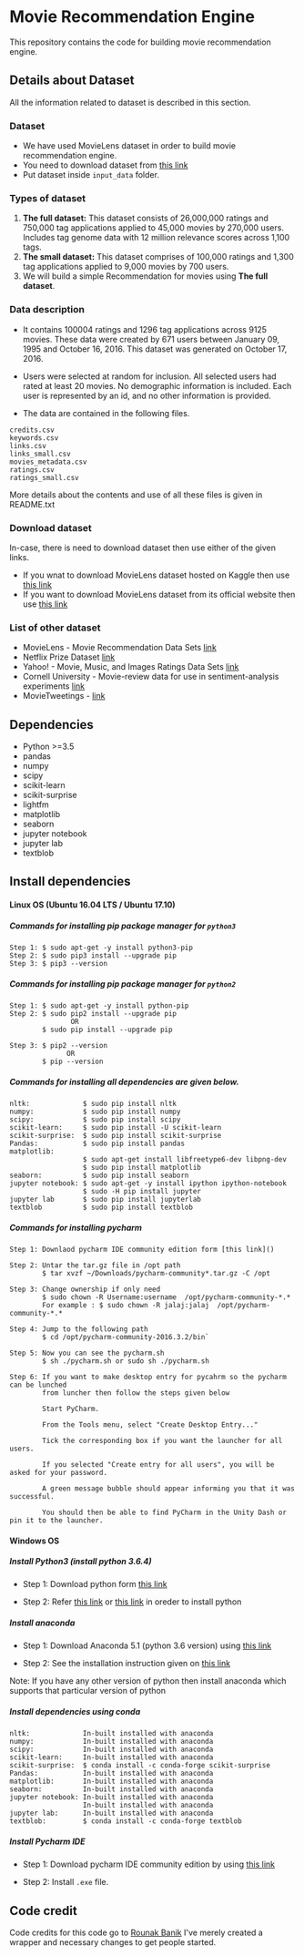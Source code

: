 # Movie Recommendation Engine

This repository contains the code for building movie recommendation engine.


## Details about Dataset

All the information related to dataset is described in this section.

### Dataset 

* We have used MovieLens dataset in order to build movie recommendation engine. 
* You need to download dataset from [this link](https://drive.google.com/drive/folders/1JnQXDCsGAb75I4PRRMDHUO0WxmXT-usv?usp=sharing)
* Put dataset inside `input_data` folder. 


### Types of dataset

1. **The full dataset:** This dataset consists of 26,000,000 ratings and 750,000 tag applications applied to 45,000 movies by 270,000 users. Includes tag genome data with 12 million relevance scores across 1,100 tags.
2. **The small dataset:** This dataset comprises of 100,000 ratings and 1,300 tag applications applied to 9,000 movies by 700 users.
3. We will build a simple Recommendation for movies using **The full dataset**.


### Data description
* It contains 100004 ratings and 1296 tag applications across 9125 movies. These data were created by 671 users between January 09, 1995 and October 16, 2016. This dataset was generated on October 17, 2016.

* Users were selected at random for inclusion. All selected users had rated at least 20 movies. No demographic information is included. Each user is represented by an id, and no other information is provided.

* The data are contained in the following files.
```
credits.csv
keywords.csv
links.csv
links_small.csv
movies_metadata.csv
ratings.csv
ratings_small.csv
```
 
More details about the contents and use of all these files is given in README.txt

### Download dataset 
In-case, there is need to download dataset then use either of the given links.
* If you wnat to download MovieLens dataset hosted on Kaggle then use [this link](https://www.kaggle.com/rounakbanik/the-movies-dataset/data)
* If you want to download MovieLens dataset from its official website then use [this link](https://grouplens.org/datasets/movielens/latest/)


### List of other dataset

* MovieLens - Movie Recommendation Data Sets [link](https://grouplens.org/datasets/movielens/)
* Netflix Prize Dataset [link](http://academictorrents.com/details/9b13183dc4d60676b773c9e2cd6de5e5542cee9a)
* Yahoo! - Movie, Music, and Images Ratings Data Sets [link](https://webscope.sandbox.yahoo.com/catalog.php?datatype=r)
* Cornell University - Movie-review data for use in sentiment-analysis experiments [link](http://www.cs.cornell.edu/people/pabo/movie-review-data/)
* MovieTweetings - [link](https://github.com/sidooms/MovieTweetings)


## Dependencies

* Python >=3.5
* pandas
* numpy
* scipy
* scikit-learn
* scikit-surprise
* lightfm
* matplotlib
* seaborn
* jupyter notebook
* jupyter lab
* textblob


## Install dependencies


#### Linux OS (Ubuntu 16.04 LTS / Ubuntu 17.10)


##### Commands for installing pip package manager for `python3`
```
Step 1: $ sudo apt-get -y install python3-pip
Step 2: $ sudo pip3 install --upgrade pip
Step 3: $ pip3 --version

```
##### Commands for installing pip package manager for `python2`
```
Step 1: $ sudo apt-get -y install python-pip
Step 2: $ sudo pip2 install --upgrade pip 
               OR 
        $ sudo pip install --upgrade pip

Step 3: $ pip2 --version
              OR
        $ pip --version

```

##### Commands for installing all dependencies are given below. 

```
nltk:             $ sudo pip install nltk
numpy:            $ sudo pip install numpy
scipy:            $ sudo pip install scipy
scikit-learn:     $ sudo pip install -U scikit-learn
scikit-surprise:  $ sudo pip install scikit-surprise
Pandas:           $ sudo pip install pandas
matplotlib: 
                  $ sudo apt-get install libfreetype6-dev libpng-dev
                  $ sudo pip install matplotlib 
seaborn:          $ sudo pip install seaborn
jupyter notebook: $ sudo apt-get -y install ipython ipython-notebook
                  $ sudo -H pip install jupyter
jupyter lab       $ sudo pip install jupyterlab
textblob          $ sudo pip install textblob
```                  

##### Commands for installing pycharm
```
Step 1: Downlaod pycharm IDE community edition form [this link]()

Step 2: Untar the tar.gz file in /opt path
        $ tar xvzf ~/Downloads/pycharm-community*.tar.gz -C /opt

Step 3: Change ownership if only need
        $ sudo chown -R Username:username  /opt/pycharm-community-*.*
        For example : $ sudo chown -R jalaj:jalaj  /opt/pycharm-community-*.*

Step 4: Jump to the following path
        $ cd /opt/pycharm-community-2016.3.2/bin`

Step 5: Now you can see the pycharm.sh
        $ sh ./pycharm.sh or sudo sh ./pycharm.sh

Step 6: If you want to make desktop entry for pycahrm so the pycharm can be lunched 
        from luncher then follow the steps given below

        Start PyCharm.
        
        From the Tools menu, select "Create Desktop Entry..."
        
        Tick the corresponding box if you want the launcher for all users.
        
        If you selected "Create entry for all users", you will be asked for your password.
        
        A green message bubble should appear informing you that it was successful.
        
        You should then be able to find PyCharm in the Unity Dash or pin it to the launcher.

```

#### Windows OS


##### Install Python3 (install python 3.6.4)

* Step 1: Download python form [this link](https://www.python.org/downloads/)

* Step 2: Refer [this link](http://www.openbookproject.net/courses/webappdev/units/softwaredesign/resources/install_python_win7.html) or [this link](https://www.youtube.com/watch?v=V_ACbv4329E) in oreder to install python


##### Install anaconda
* Step 1: Download Anaconda 5.1 
(python 3.6 version) using [this link](https://www.anaconda.com/download/#windows)

* Step 2: See the installation instruction given on [this link](https://conda.io/docs/user-guide/install/windows.html#install-win-silent)

Note: If you have any other version of python then install anaconda which supports that particular version of python 


##### Install dependencies using conda

```
nltk:             In-built installed with anaconda
numpy:            In-built installed with anaconda
scipy:            In-built installed with anaconda
scikit-learn:     In-built installed with anaconda
scikit-surprise:  $ conda install -c conda-forge scikit-surprise
Pandas:           In-built installed with anaconda
matplotlib:       In-built installed with anaconda 
seaborn:          In-built installed with anaconda
jupyter notebook: In-built installed with anaconda
                  In-built installed with anaconda
jupyter lab:      In-built installed with anaconda
textblob:         $ conda install -c conda-forge textblob 
```       


##### Install Pycharm IDE


* Step 1: Download pycharm IDE community edition by using [this link](https://www.jetbrains.com/pycharm-edu/download/#section=windows)

* Step 2: Install `.exe` file.

## Code credit

Code credits for this code go to [Rounak Banik](https://github.com/rounakbanik) I've merely created a wrapper and necessary changes to get people started.
